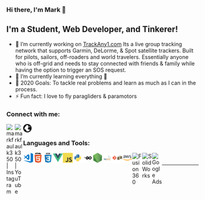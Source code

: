 ### Hi there, I'm Mark 👋

## I'm a Student, Web Developer, and Tinkerer!
- 🔭 I’m currently working on [TrackAny1.com](https://trackany1.com) Its a live group tracking network that supports Garmin, DeLorme, & Spot satellite trackers. Built for pilots, sailors, off-roaders and world travelers. Essentially anyone who is off-grid and needs to stay connected with friends & family while having the option to trigger an SOS request.
- 🌱 I’m currently learning everything 🤣 
- 🥅 2020 Goals: To tackle real problems and learn as much as I can in the process.
- ⚡ Fun fact: I love to fly paragliders & paramotors

### Connect with me:

[<img align="left" alt="markfaulk350 | Instagram" width="22px" src="https://cdn.jsdelivr.net/npm/simple-icons@v3/icons/instagram.svg" />][instagram]
[<img align="left" alt="markfaulk350 | YouTube" width="22px" src="https://cdn.jsdelivr.net/npm/simple-icons@v3/icons/youtube.svg" />][youtube]
[<img align="left" alt="markfaulk350.com" width="22px" src="https://raw.githubusercontent.com/iconic/open-iconic/master/svg/globe.svg" />][website]

<br />

### Languages and Tools:

<img align="left" alt="Visual Studio Code" width="26px" src="https://raw.githubusercontent.com/github/explore/80688e429a7d4ef2fca1e82350fe8e3517d3494d/topics/visual-studio-code/visual-studio-code.png" />
<img align="left" alt="HTML5" width="26px" src="https://raw.githubusercontent.com/github/explore/80688e429a7d4ef2fca1e82350fe8e3517d3494d/topics/html/html.png" />
<img align="left" alt="CSS3" width="26px" src="https://raw.githubusercontent.com/github/explore/80688e429a7d4ef2fca1e82350fe8e3517d3494d/topics/css/css.png" />
<img align="left" alt="Vue" width="26px" src="https://raw.githubusercontent.com/github/explore/80688e429a7d4ef2fca1e82350fe8e3517d3494d/topics/vue/vue.png" />
<img align="left" alt="JavaScript" width="26px" src="https://raw.githubusercontent.com/github/explore/80688e429a7d4ef2fca1e82350fe8e3517d3494d/topics/javascript/javascript.png" />
<img align="left" alt="Python" width="26px" src="https://raw.githubusercontent.com/github/explore/80688e429a7d4ef2fca1e82350fe8e3517d3494d/topics/python/python.png" />
<img align="left" alt="Go" width="26px" src="https://raw.githubusercontent.com/github/explore/80688e429a7d4ef2fca1e82350fe8e3517d3494d/topics/go/go.png" />
<img align="left" alt="Node.js" width="26px" src="https://raw.githubusercontent.com/github/explore/80688e429a7d4ef2fca1e82350fe8e3517d3494d/topics/nodejs/nodejs.png" />
<img align="left" alt="MySQL" width="26px" src="https://raw.githubusercontent.com/github/explore/80688e429a7d4ef2fca1e82350fe8e3517d3494d/topics/mysql/mysql.png" />
<img align="left" alt="Git" width="26px" src="https://raw.githubusercontent.com/github/explore/80688e429a7d4ef2fca1e82350fe8e3517d3494d/topics/git/git.png" />
<img align="left" alt="AWS" width="26px" src="https://raw.githubusercontent.com/github/explore/80688e429a7d4ef2fca1e82350fe8e3517d3494d/topics/aws/aws.png" />
<img align="left" alt="Fusion 360" width="26px" src="https://pluralsight.imgix.net/paths/path-icons/fusion360-5d76c87271.png" />
<img align="left" alt="Solid Works" width="26px" src="https://techwiki.eng.ua.edu/images/8/83/Solidworks-logo.jpg" />
<img align="left" alt="Google Ads" width="26px" src="https://www.kindpng.com/picc/m/33-330251_google-ads-logo-transparent-google-ads-logo-hd.png" />

<br />

---


[website]: https://faulknermark.com
[youtube]: https://www.youtube.com/channel/UC0W3gweRenm1U14b6KzaoAg/videos
[instagram]: https://www.instagram.com/markfaulk350
